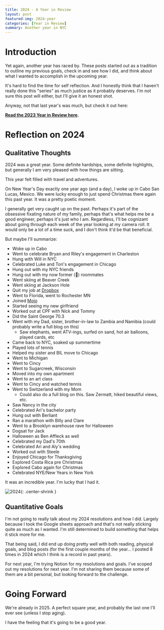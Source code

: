 ```yaml
---
title: 2024 - A Year in Review
layout: post
featured-img: 2024-year
categories: [Year in Review]
summary: Another year in NYC
---
```


# Introduction

Yet again, another year has raced by. These posts started out as a tradition to outline my previous goals, check in and see how I did, and think about what I wanted to accomplish in the upcoming year.

It's hard to find the time for self reflection. And I honestly think that I haven't really done this "series" as much justice as it probably deserves. I'm not sure this post will either, but I'll give it an honest shot.

Anyway, not that last year's was much, but check it out here:

**[Read the 2023 Year in Review here][2023-year-in-review].**

# Reflection on 2024

## Qualitative Thoughts

2024 was a great year. Some definite hardships, some definite highlights, but generally I am very pleased with how things are sitting.

This year felt filled with travel and adventures.

On New Year's Day exactly one year ago (and a day), I woke up in Cabo San Lucas, Mexico. We were lucky enough to just spend Christmas there again this past year. It was a pretty poetic moment.

I generally get very caught up on the past. Perhaps it's part of the obsessive fixating nature of my family, perhaps that's what helps me be a good engineer, perhaps it's just who I am. Regardless, I'll be cognizant about going through each week of the year looking at my camera roll. It would only be a lot of a time suck, and I don't think it'd be that beneficial.

But maybe I'll summarize:

- Woke up in Cabo
- Went to celebrate Bryan and Riley's engagement in Charleston
- Hung with Will in NYC
- Celebrated Luke and Tori's engagement in Chicago
- Hung out with my NYC friends
- Hung out with my now former (🥺) roommates
- Went skiing at Beaver Creek
- Went skiing at Jackson Hole
- Quit my job at [Dropbox][dropbox]
- Went to Florida, went to Rochester MN
- Joined [Mojo][mojo]
- Started seeing my new girlfriend
- Worked out at CPF with Nick and Tommy
- Did the Saint George 70.3
- Went with my Dad, sister, brother-in-law to Zambia and Namibia (could probably write a full blog on this)
  - Saw elephants, went ATV-ings, surfed on sand, hot air balloons, played cards, etc
- Came back to NYC, soaked up summertime
- Played lots of tennis
- Helped my sister and BIL move to Chicago
- Went to Michigan
- Went to Cincy
- Went to Sugarcreek, Wisconsin
- Moved into my own apartment
- Went to an art class
- Went to Cincy and watched tennis
- Went to Switzerland with my Mom
  - Could also do a full blog on this. Saw Zermatt, hiked beautiful views, etc.
- Saw Nancy in the city
- Celebrated Ari's bachelor party
- Hung out with Berliant
- Ran a marathon with Billy and Clare
- Went to a Brooklyn warehouse rave for Halloween
- Dogsat for Jack
- Halloween as Ben Affleck as well
- Celebrated my Dad's 70th
- Celebrated Ari and Aly's wedding
- Worked out with Steele
- Enjoyed Chicago for Thanksgiving
- Explored Costa Rica pre Christmas
- Explored Cabo again for Christmas
- Celebrated NYE/New Years in New York

It was an incredible year. I'm lucky that I had it.

![2024](/images/ny-resolutions-2024/2024.gif){: .center-shrink }

## Quantitative Goals

I'm not going to really talk about my 2024 resolutions and how I did. Largely because I took the Google sheets approach and that's not really sticking quite as much as I wanted. I'm still determined to build something that helps it stick more for me.

That being said, I did end up doing pretty well with both reading, physical goals, and blog posts (for the first couple months of the year... I posted 8 times in 2024 which I think is a record in past years).

For next year, I'm trying Notion for my resolutions and goals. I've scoped out my resolutions for next year. I'm not sharing them because some of them are a bit personal, but looking forward to the challenge.

# Going Forward

We're already in 2025. A perfect square year, and probably the last one I'll ever see (unless I stop aging).

I have the feeling that it's going to be a good year.

[comment]: <> (Bibliography)
[2023-year-in-review]: https://johnlarkin1.github.io/2024/year-in-review/
[dropbox]: https://www.dropbox.com/home
[mojo]: https://www.mojo.com/
[st-george]: https://www.ironman.com/im703-st-george

